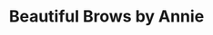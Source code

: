 ---
title: "Beautiful Brows by Annie"
url: /williamsburg/beautiful-brows-by-annie/
shop: Friseur
---